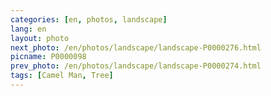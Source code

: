 ```yaml
---
categories: [en, photos, landscape]
lang: en
layout: photo
next_photo: /en/photos/landscape/landscape-P0000276.html
picname: P0000098
prev_photo: /en/photos/landscape/landscape-P0000274.html
tags: [Camel Man, Tree]
---
```

